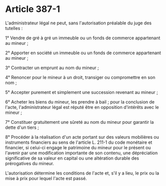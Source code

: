 # Article 387-1

L'administrateur légal ne peut, sans l'autorisation préalable du juge des tutelles :

1° Vendre de gré à gré un immeuble ou un fonds de commerce appartenant au mineur ;

2° Apporter en société un immeuble ou un fonds de commerce appartenant au mineur ;

3° Contracter un emprunt au nom du mineur ;

4° Renoncer pour le mineur à un droit, transiger ou compromettre en son nom ;

5° Accepter purement et simplement une succession revenant au mineur ;

6° Acheter les biens du mineur, les prendre à bail ; pour la conclusion de l'acte, l'administrateur légal est réputé être en opposition d'intérêts avec le mineur ;

7° Constituer gratuitement une sûreté au nom du mineur pour garantir la dette d'un tiers ;

8° Procéder à la réalisation d'un acte portant sur des valeurs mobilières ou instruments financiers au sens de l'article L. 211-1 du code monétaire et financier, si celui-ci engage le patrimoine du mineur pour le présent ou l'avenir par une modification importante de son contenu, une dépréciation significative de sa valeur en capital ou une altération durable des prérogatives du mineur.

L'autorisation détermine les conditions de l'acte et, s'il y a lieu, le prix ou la mise à prix pour lequel l'acte est passé.
